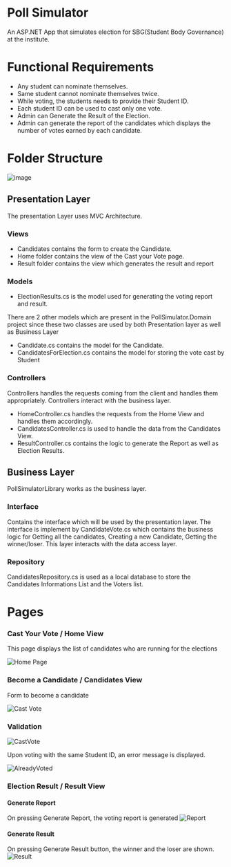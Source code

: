 
# Poll Simulator

An ASP.NET App that simulates election for SBG(Student Body Governance) at the institute.

# Functional Requirements

- Any student can nominate themselves.
- Same student cannot nominate themselves twice.
- While voting, the students needs to provide their Student ID.
- Each student ID can be used to cast only one vote.
- Admin can Generate the Result of the Election.
- Admin can generate the report of the candidates which displays the number of votes earned by each candidate.

  
# Folder Structure

![image](https://user-images.githubusercontent.com/58660122/129538445-c02023bb-aac5-4b07-9f85-3b7346d049ef.png)

## Presentation Layer 
The presentation Layer uses MVC Architecture.

### Views
- Candidates contains the form to create the Candidate. 
- Home folder contains the view of the Cast your Vote page.
- Result folder contains the view which generates the result and report

### Models
- ElectionResults.cs is the model used for generating the voting report and result.

There are 2 other models which are present in the PollSimulator.Domain project since these two classes are used by both Presentation layer as well as Business Layer
- Candidate.cs contains the model for the Candidate.
- CandidatesForElection.cs contains the model for storing the vote cast by Student

### Controllers

Controllers handles the requests coming from the client and handles them appropriately. Controllers interact with the business layer.

- HomeController.cs handles the requests from the Home View and handles them accordingly.
- CandidatesController.cs is used to handle the data from the Candidates View.
- ResultController.cs contains the logic to generate the Report as well as Election Results.


## Business Layer

PollSimulatorLibrary works as the business layer.

### Interface
Contains the interface which will be used by the presentation layer.
The interface is implement by CandidateVote.cs which contains the business logic for Getting all the candidates, Creating a new Candidate, Getting the winner/loser.
This layer interacts with the data access layer. 

### Repository
CandidatesRepository.cs is used as a local database to store the Candidates Informations List and the Voters list.


# Pages

### Cast Your Vote / Home View
This page displays the list of candidates who are running for the elections

![Home Page](https://user-images.githubusercontent.com/58660122/129338564-950cd4f4-674d-44ff-b764-ea944934ae79.jpg)


### Become a Candidate / Candidates View
Form to become a candidate

![Cast Vote](https://user-images.githubusercontent.com/58660122/129338798-a4a8c7d1-3617-4ba8-aa05-4a9856ae82b4.jpg)


### Validation

![CastVote](https://user-images.githubusercontent.com/58660122/129339067-317680ca-3faf-4c64-8616-5de02bea925b.jpg)

Upon voting with the same Student ID, an error message is displayed.

![AlreadyVoted](https://user-images.githubusercontent.com/58660122/129339531-32f51f29-2f6a-4eaa-a27a-59f4a4e5a26b.jpg)


### Election Result / Result View

#### Generate Report
On pressing Generate Report, the voting report is generated
![Report](https://user-images.githubusercontent.com/58660122/129339698-da15d497-7f6f-4aaf-97fd-f0bb6ec3beea.jpg)


#### Generate Result
On pressing Generate Result button, the winner and the loser are shown.
![Result](https://user-images.githubusercontent.com/58660122/129339917-b9cbe5cc-b6eb-477a-8740-069f145ff1c1.jpg)
